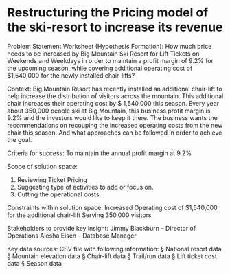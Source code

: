 # Restructuring the Pricing model of the ski-resort to increase its revenue

Problem Statement Worksheet (Hypothesis Formation):
How much price needs to be increased by Big Mountain Ski Resort for Lift Tickets on Weekends and Weekdays in order to maintain a profit margin of 9.2% for the upcoming season, while covering additional operating cost of $1,540,000 for the newly installed chair-lifts?

Context:
Big Mountain Resort has recently installed an additional chair-lift to help increase the distribution of visitors across the mountain. This additional chair increases their operating cost by $ 1,540,000 this season. Every year about 350,000 people ski at Big Mountain, this business profit margin is 9.2% and the investors would like to keep it there. The business wants the recommendations on recouping the increased operating costs from the new chair this season. And what approaches can be followed in order to achieve the goal.

Criteria for success:
To maintain the annual profit margin at 9.2%

Scope of solution space:
1) Reviewing Ticket Pricing
2) Suggesting type of activities to add or focus on. 
3) Cutting the operational costs.

Constraints within solution space:
Increased Operating cost of $1,540,000 for the additional chair-lift
Serving 350,000 visitors

Stakeholders to provide key insight:
Jimmy Blackburn – Director of Operations 
Alesha Eisen – Database Manager

Key data sources:
CSV file with following information: § National resort data
§ Mountain elevation data
§ Chair-lift data
§ Trail/run data
§ Lift ticket cost data § Season data
